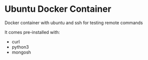 # Ubuntu Docker Container

Docker container with ubuntu and ssh for testing remote commands

It comes pre-installed with:

- curl
- python3
- mongosh
